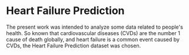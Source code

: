 # Heart Failure Prediction 
The present work was intended to analyze some data related to people's health. So known that cardiovascular diseases (CVDs) are the number 1 cause of death globally, and heart failure is a common event caused by CVDs, the Heart Failure Prediction dataset was chosen.
